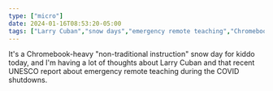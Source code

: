 ```yaml
---
type: ["micro"]
date: 2024-01-16T08:53:20-05:00
tags: ["Larry Cuban","snow days","emergency remote teaching","Chromebooks","UNESCO","edtech"]
---
```

It's a Chromebook-heavy "non-traditional instruction" snow day for kiddo today, and I'm having a lot of thoughts about Larry Cuban and that recent UNESCO report about emergency remote teaching during the COVID shutdowns.
